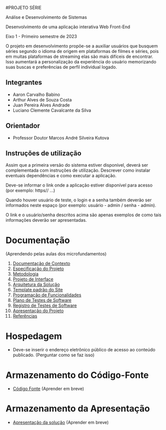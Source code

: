 #PROJETO SÉRIE 

Análise e Desenvolvimento de Sistemas 

Desenvolvimento de uma aplicação interativa Web Front-End

Eixo 1 - Primeiro semestre de 2023

O projeto em desenvolvimento propõe-se a auxiliar usuários que busquem séries segundo o idioma de origem em plataformas de filmes e séries, pois em muitas plataformas de streaming elas são mais difíceis de encontrar. Isso aumentará a personalização da experiência do usuário memorizando suas buscas e preferências de perfil individual logado. 

## Integrantes

* Aaron Carvalho Babino
* Arthur Alves de Souza Costa
* Juan Pereira Alves Andrade
* Luciano Clemente Cavalcante da Silva

## Orientador

* Professor Doutor Marcos André Silveira Kutova 

## Instruções de utilização

Assim que a primeira versão do sistema estiver disponível, deverá ser complementada com instruções de utilização. Descrever como instalar eventuais dependências e como executar a aplicação.

Deve-se informar o link onde a aplicação estiver disponível para acesso (por exemplo: https// ...)

Quando houver usuário de teste, o login e a senha também deverão ser informados neste espaço (por exemplo: usuário - admin / senha - admin).

O link e o usuário/senha descritos acima são apenas exemplos de como tais informações deverão ser apresentadas.

# Documentação
(Aprendendo pelas aulas dos microfundamentos)
<ol>
<li><a href="docs/01-Documentação de Contexto.md"> Documentação de Contexto</a></li>
<li><a href="docs/02-Especificação do Projeto.md"> Especificação do Projeto</a></li>
<li><a href="docs/03-Metodologia.md"> Metodologia</a></li>
<li><a href="docs/04-Projeto de Interface.md"> Projeto de Interface</a></li>
<li><a href="docs/05-Arquitetura da Solução.md"> Arquitetura da Solução</a></li>
<li><a href="docs/06-Template padrão do Site.md"> Template padrão do Site</a></li>
<li><a href="docs/07-Programação de Funcionalidades.md"> Programação de Funcionalidades</a></li>
<li><a href="docs/08-Plano de Testes de Software.md"> Plano de Testes de Software</a></li>
<li><a href="docs/09-Registro de Testes de Software.md"> Registro de Testes de Software</a></li>
<li><a href="docs/10-Apresentação do Projeto.md"> Apresentação do Projeto</a></li>
<li><a href="docs/11-Referências.md"> Referências</a></li>
</ol>

# Hospedagem

* Deve-se inserir o endereço eletrônico público de acesso ao conteúdo publicado. (Perguntar como se faz isso)

# Armazenamento do Código-Fonte

* <a href="src/README.md">Código Fonte</a> (Aprender em breve)

# Armazenamento da Apresentação

* <a href="presentation/README.md">Apresentação da solução</a> (Aprender em breve)
